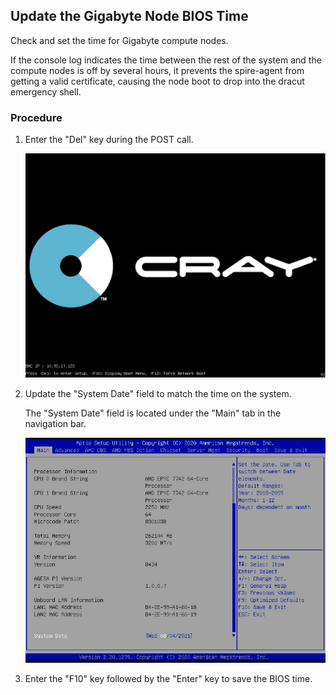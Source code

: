 
## Update the Gigabyte Node BIOS Time

Check and set the time for Gigabyte compute nodes.

If the console log indicates the time between the rest of the system and the compute nodes is off by several hours, it prevents the spire-agent from getting a valid certificate, causing the node boot to drop into the dracut emergency shell.

### Procedure

1. Enter the "Del" key during the POST call.

    ![Compute Node Post Call](../../img/operations/CN_POST_Call.png)

2. Update the "System Date" field to match the time on the system.

   The "System Date" field is located under the "Main" tab in the navigation bar.

   ![Compute Node Setup Menu](../../img/operations/CN_Setup_Menu.png)

3. Enter the "F10" key followed by the "Enter" key to save the BIOS time.

